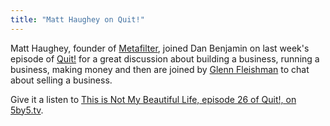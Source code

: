 ```yaml
---
title: "Matt Haughey on Quit!"
---
```

<p>Matt Haughey, founder of <a href="http://www.metafilter.com/">Metafilter</a>, joined Dan Benjamin on last week's episode of <a href="http://5by5.tv/quit">Quit!</a> for a great discussion about building a business, running a business, making money and then are joined by <a href="http://glennf.com">Glenn Fleishman</a> to chat about selling a business.</p>
<p>Give it a listen to <a href="http://5by5.tv/quit/26">This is Not My Beautiful Life, episode 26 of Quit!, on 5by5.tv</a>.</p>
